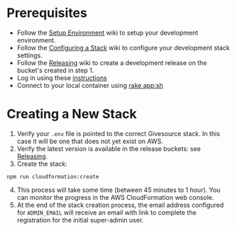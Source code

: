 # Prerequisites
* Follow the [Setup Environment](setup-environment.md) wiki to setup your development environment.
* Follow the [Configuring a Stack](configuring-a-stack.md) wiki to configure your development stack settings.
* Follow the [Releasing](releasing.md) wiki to create a development release on the bucket's created in step 1.
* Log in using these [instructions](aws-account.md#aws-command-line)
* Connect to your local container using [rake app:sh](local-environment.md)

# Creating a New Stack
1. Verify your `.env` file is pointed to the correct Givesource stack. In this case it will be one that does not yet exist on AWS.
2. Verify the latest version is available in the release buckets: see [Releasing](releasing.md).
3. Create the stack:
  ```
  npm run cloudformation:create
  ```
4. This process will take some time (between 45 minutes to 1 hour). You can monitor the progress in the AWS CloudFormation web console.
5. At the end of the stack creation process, the email address configured for `ADMIN_EMAIL` will receive an email with link to complete the registration for the initial super-admin
user.

